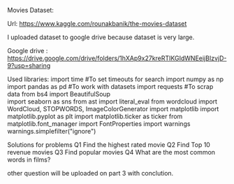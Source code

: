 Movies
Dataset:

Url: https://www.kaggle.com/rounakbanik/the-movies-dataset

I uploaded dataset to google drive because dataset is very large. 

Google drive : https://drive.google.com/drive/folders/1hXAp9x27kreRTIKGIdWNEeijBIzvjD-9?usp=sharing


Used libraries:
import time                       #To set timeouts for search
import numpy as np 
import pandas as pd               #To work with datasets
import requests                   #To scrap data
from bs4 import BeautifulSoup     
import seaborn as sns
from ast import literal_eval
from wordcloud import WordCloud, STOPWORDS, ImageColorGenerator
import matplotlib
import matplotlib.pyplot as plt
import matplotlib.ticker as ticker
from matplotlib.font_manager import FontProperties
import warnings
warnings.simplefilter("ignore")


Solutions for problems
Q1 Find the highest rated movie
Q2 Find Top 10 revenue movies
Q3 Find popular movies
Q4 What are the most common words in films?

other question will be uploaded on part 3 with conclution.

